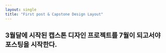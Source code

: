 ```yaml
---
layout: single
title: "First post & Capstone Design Layout"
---
```


## 3월달에 시작된 캡스톤 디자인 프로젝트를 7월이 되고서야 포스팅을 시작한다.

